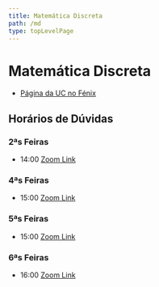```yaml
---
title: Matemática Discreta
path: /md
type: topLevelPage
---
```


# Matemática Discreta

- [Página da UC no Fénix](https://fenix.tecnico.ulisboa.pt/disciplinas/MD564511132646/2020-2021/2-semestre)

## Horários de Dúvidas

### 2ªs Feiras

- 14:00 [Zoom Link](https://videoconf-colibri.zoom.us/j/82306582310?pwd=Rm5uMUlSbUFTQXh0c256UHJLMXhIdz09)

### 4ªs Feiras

- 15:00 [Zoom Link](https://videoconf-colibri.zoom.us/j/81836698782?pwd=RzM4ZTQ3cEpaSXplNHBNYWc2ZDFYZz09)

### 5ªs Feiras

- 15:00 [Zoom Link](https://videoconf-colibri.zoom.us/j/89874769707?pwd=TzBTdjlSVzhVSHkxTytkT2EwREhKdz09)

### 6ªs Feiras

- 16:00 [Zoom Link](https://videoconf-colibri.zoom.us/j/89394927124?pwd=L3hBRXR4amM3RG9kcmo1MWhiYkhhZz09)
